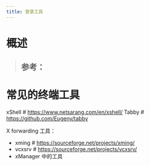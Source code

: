 ```yaml
---
title: 登录工具
---
```


# 概述

> ## 参考：

# 常见的终端工具

xShell # <https://www.netsarang.com/en/xshell/>
Tabby # <https://github.com/Eugeny/tabby>

X forwarding 工具：

- xming # <https://sourceforge.net/projects/xming/>
- vcxsrv # <https://sourceforge.net/projects/vcxsrv/>
- xManager 中的工具
